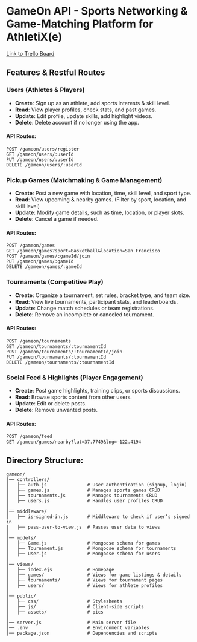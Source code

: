 # GameOn API - Sports Networking & Game-Matching Platform for AthletiX(e)

[Link to Trello Board](https://trello.com/b/5J4tnWWP/gameon)

## Features & Restful Routes

### Users (Athletes & Players)
- **Create**: Sign up as an athlete, add sports interests & skill level.
- **Read**: View player profiles, check stats, and past games.
- **Update**: Edit profile, update skills, add highlight videos.
- **Delete**: Delete account if no longer using the app.

#### API Routes:
```
POST /gameon/users/register
GET /gameon/users/:userId
PUT /gameon/users/:userId
DELETE /gameon/users/:userId
```

### Pickup Games (Matchmaking & Game Management)
- **Create**: Post a new game with location, time, skill level, and sport type.
- **Read**: View upcoming & nearby games. (Filter by sport, location, and skill level)
- **Update**: Modify game details, such as time, location, or player slots.
- **Delete**: Cancel a game if needed.

#### API Routes:
```
POST /gameon/games
GET /gameon/games?sport=Basketball&location=San Francisco
POST /gameon/games/:gameId/join
PUT /gameon/games/:gameId
DELETE /gameon/games/:gameId
```

### Tournaments (Competitive Play)
- **Create**: Organize a tournament, set rules, bracket type, and team size.
- **Read**: View live tournaments, participant stats, and leaderboards.
- **Update**: Change match schedules or team registrations.
- **Delete**: Remove an incomplete or canceled tournament.

#### API Routes:
```
POST /gameon/tournaments
GET /gameon/tournaments/:tournamentId
POST /gameon/tournaments/:tournamentId/join
PUT /gameon/tournaments/:tournamentId
DELETE /gameon/tournaments/:tournamentId
```

### Social Feed & Highlights (Player Engagement)
- **Create**: Post game highlights, training clips, or sports discussions.
- **Read**: Browse sports content from other users.
- **Update**: Edit or delete posts.
- **Delete**: Remove unwanted posts.

#### API Routes:
```
POST /gameon/feed
GET /gameon/games/nearby?lat=37.7749&lng=-122.4194
```

## Directory Structure:
```
gameon/
│── controllers/
│   ├── auth.js               # User authentication (signup, login)
│   ├── games.js              # Manages sports games CRUD
│   ├── tournaments.js        # Manages tournaments CRUD
│   ├── users.js              # Handles user profiles CRUD
│
│── middleware/
│   ├── is-signed-in.js       # Middleware to check if user’s signed in
│   ├── pass-user-to-view.js  # Passes user data to views
│
│── models/
│   ├── Game.js               # Mongoose schema for games
│   ├── Tournament.js         # Mongoose schema for tournaments
│   ├── User.js               # Mongoose schema for users
│
│── views/
│   ├── index.ejs             # Homepage
│   ├── games/                # Views for game listings & details
│   ├── tournaments/          # Views for tournament pages
│   ├── users/                # Views for athlete profiles
│
│── public/
│   ├── css/                  # Stylesheets
│   ├── js/                   # Client-side scripts
│   ├── assets/               # pics
│
│── server.js                 # Main server file
│── .env                      # Environment variables
│── package.json              # Dependencies and scripts
```


